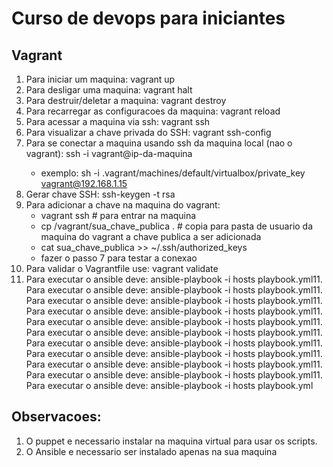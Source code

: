 # Curso de devops para iniciantes

## Vagrant
	
1. Para iniciar um maquina: vagrant up
2. Para desligar uma maquina: vagrant halt
3. Para destruir/deletar a maquina: vagrant destroy
4. Para recarregar as configuracoes da maquina: vagrant reload
5. Para acessar a maquina via ssh: vagrant ssh
6. Para visualizar a chave privada do SSH: vagrant ssh-config
7. Para se conectar a maquina usando ssh da maquina local (nao o vagrant): ssh -i <caminho da chave privada> vagrant@ip-da-maquina
	* exemplo: sh -i .vagrant/machines/default/virtualbox/private_key vagrant@192.168.1.15
8. Gerar chave SSH: ssh-keygen -t rsa
9. Para adicionar a chave na maquina do vagrant:
	- vagrant ssh # para entrar na maquina
	- cp /vagrant/sua_chave_publica . # copia para  pasta de usuario da maquina do vagrant a chave publica a ser adicionada
	- cat sua_chave_publica >> ~/.ssh/authorized_keys
	- fazer o passo 7 para testar a conexao
10. Para validar o Vagrantfile use: vagrant validate
11. Para executar o ansible deve: ansible-playbook -i hosts playbook.yml11. Para executar o ansible deve: ansible-playbook -i hosts playbook.yml11. Para executar o ansible deve: ansible-playbook -i hosts playbook.yml11. Para executar o ansible deve: ansible-playbook -i hosts playbook.yml11. Para executar o ansible deve: ansible-playbook -i hosts playbook.yml11. Para executar o ansible deve: ansible-playbook -i hosts playbook.yml11. Para executar o ansible deve: ansible-playbook -i hosts playbook.yml11. Para executar o ansible deve: ansible-playbook -i hosts playbook.yml11. Para executar o ansible deve: ansible-playbook -i hosts playbook.yml11. Para executar o ansible deve: ansible-playbook -i hosts playbook.yml11. Para executar o ansible deve: ansible-playbook -i hosts playbook.yml


## Observacoes:

1. O puppet e necessario instalar na maquina virtual para usar os scripts.
2. O Ansible e necessario ser instalado apenas na sua maquina
